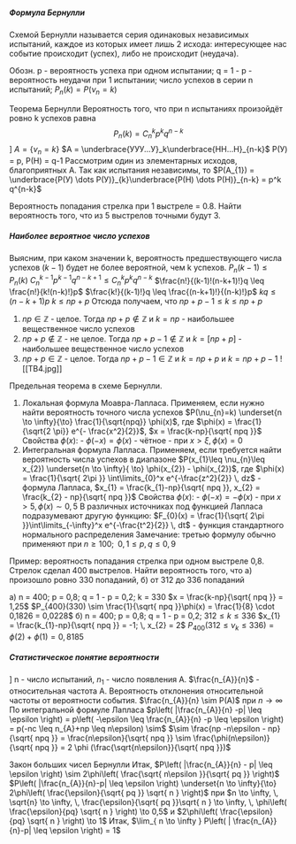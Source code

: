 ##### Формула Бернулли
Схемой Бернулли называется серия одинаковых независимых испытаний, каждое из которых имеет лишь 2 исхода: интересующее нас событие происходит (успех), либо не происходит (неудача).

Обозн. p - вероятность успеха при одном испытании; q = 1 - p - вероятность неудачи при 1 испытании; число успехов в серии n испытаний; $P_{n}(k) = P(\nu_{n} = k)$

Теорема Бернулли
Вероятность того, что при n испытаниях произойдёт ровно k успехов равна
$$P_{n}(k) = C_{n}^k p^k q^{n-k}$$
	] $A = \{\nu_{n} = k\}$
	$A = \underbrace{УУУ...У}_k\underbrace{НН...Н}_{n-k}$
	P(У) = p, P(Н) = q-1
	Рассмотрим один из элементарных исходов, благоприятных A. Так как испытания независимы, то $P(A_{1}) = \underbrace{P(У) \dots P(У)}_{k}\underbrace{P(Н) \dots P(Н)}_{n-k} = p^k q^{n-k}$

Вероятность попадания стрелка при 1 выстреле = 0.8. Найти вероятность того, что из 5 выстрелов точными будут 3.

##### Наиболее вероятное число успехов
Выясним, при каком значении k, вероятность предшествующего числа успехов $(k-1)$ будет не более вероятной, чем k успехов.
$P_{n}(k-1) \leq P_{n}(k)$
$C_{n}^{k-1}p^{k-1}q^{n-k+1} \leq C_{n}^{k}p^{k}q^{n-k}$
$\frac{n!}{(k-1)!(n-k+1)!}q \leq \frac{n!}{k!(n-k)!}p$
$\frac{k!}{(k-1)!}q \leq \frac{(n-k+1)!}{(n-k)!}p$
$kq \leq (n-k +1)p$
$k \leq np + p$
Отсюда получаем, что $np + p - 1 \leq k \leq np + p$
1) $np \in \mathbb{Z}$ - целое. Тогда $np + p \notin \mathbb{Z}$ и $k = np$  - наибольшее вещественное число успехов
2) $np + p \notin \mathbb{Z}$ - не целое. Тогда $np+p-1 \notin \mathbb{Z}$ и $k = [np +p]$ - наибольшее вещественное число успехов
3) $np + p \in \mathbb{Z}$ - целое. Тогда $np+p-1 \in \mathbb{Z}$ и $k = np + p$ и $k = np + p - 1$
![[ТВ4.jpg]]

Предельная теорема в схеме Бернулли.
1) Локальная формула Моавра-Лапласа. Применяем, если нужно найти вероятность точного числа успехов 
	$P(\nu_{n}=k) \underset{n \to \infty}{\to} \frac{1}{\sqrt{npq}}  \phi(x)$, где $\phi(x) = \frac{1}{\sqrt{2 \pi}} e^{- \frac{x^2}{2}}$, $x = \frac{k-np}{\sqrt{ npq }}$
	Свойства $\phi(x)$:
		- $\phi(-x)=\phi(x)$ - чётное
		- при $x > \xi, \phi(x) = 0$
2) Интегральная формула Лапласа. Применяем, если требуется найти вероятность числа успехов в диапазоне
	$P(x_{1}\leq \nu_{n}\leq x_{2}) \underset{n \to \infty}{ \to} \phi(x_{2}) - \phi(x_{2})$, где $\phi(x) = \frac{1}{\sqrt{ 2\pi }} \int\limits_{0}^x e^{-\frac{z^2}{2}} \, dz$ - формула Лапласа, $x_{1} = \frac{k_{1}-np}{\sqrt{ npq }}, x_{2} = \frac{k_{2} - np}{\sqrt{ npq }}$
	Свойства $\phi(x)$:
		- $\phi(-x)= -\phi(x)$
		- при $x > 5, \phi(x) \sim 0,5$
В различных источниках под функцией Лапласа подразумевают другую функцию: $F_{0}(x) = \frac{1}{\sqrt{ 2\pi }}\int\limits_{-\infty}^x e^{-\frac{t^2}{2}} \, dt$ - функция стандартного нормального распределения 
Замечание: третью формулу обычно применяют при $n \geq 100; \,\,\, 0,1 \leq p,q \leq 0,9$

Пример: вероятность попадания стрелка при одном выстреле 0,8. Стрелок сделал 400 выстрелов. Найти вероятность того, что а) произошло ровно 330 попаданий, б) от 312 до 336 попаданий

а) n = 400; p = 0,8; q = 1 - p = 0,2; k = 330
$x = \frac{k-np}{\sqrt{ npq }} = 1,25$
$P_{400}(330) \sim \frac{1}{\sqrt{ npq }}\phi(x) = \frac{1}{8} \cdot 0,1826 = 0,0228$
б) n = 400; p = 0,8; q = 1 - p = 0,2; $312 \leq k \leq 336$
$x_{1} = \frac{k_{1}-np}{\sqrt{ npq }} = -1; \, x_{2} = 2$
$P_{400}(312 \leq \nu_{k} \leq 336) = \phi(2) + \phi(1) = 0,8185$

##### Статистическое понятие вероятности
] n - число испытаний, $n_{1}$ - число появления А. $\frac{n_{A}}{n}$ - относительная частота А.
Вероятность отклонения относительной частоты от вероятности события.
$\frac{n_{A}}{n} \sim P(A)$ при $n \to \infty$
По интегральной формуле Лапласа
$p\left( |\frac{n_{A}}{n} -p| \leq \epsilon \right) = p\left( -\epsilon \leq \frac{n_{A}}{n} -p \leq \epsilon \right) = p(-nc \leq n_{A}+np \leq n\epsilon) \sim$
$\sim \frac{np -n\epsilon - np}{\sqrt{ npq }} = \frac{n\epsilon}{\sqrt{ npq }} \sim \frac{\phi(n\epsilon)}{\sqrt{ npq }} = 2 \phi (\frac{\sqrt{n\epsilon}}{\sqrt{ npq }})$

Закон больших чисел Бернулли
Итак, $P\left( |\frac{n_{A}}{n} - p| \leq \epsilon \right) \sim 2\phi\left( \frac{\sqrt{ n\epsilon }}{\sqrt{ pq }} \right)$
$P\left( |\frac{n_{A}}{n}-p| \leq \epsilon \right) \underset{n \to \infty}{\to} 2\phi\left( \frac{\epsilon}{\sqrt{ pq }} \sqrt{ n } \right)$
при $n \to \infty, \, \sqrt{n} \to \infty, \, \frac{\epsilon}{\sqrt{ pq }}\sqrt{ n } \to \infty, \, \phi\left( \frac{\epsilon}{pq} \sqrt{ n } \right) \to 0,5$ и $2\phi\left( \frac{\epsilon}{pq} \sqrt{ n } \right) \to 1$
Итак, $\lim_{ n \to \infty } P\left( | \frac{n_{A}}{n}-p| \leq \epsilon \right) = 1$
